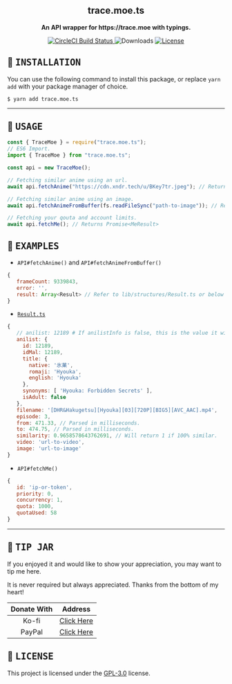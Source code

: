 <!---
this readme sucks
--->

<!--- TITLE --->
<h2 align="center"> trace.moe.ts </h2>

<!--- DESCRIPTION --->
<div align="center">
   <p/>
   <strong>An API wrapper for https://trace.moe with typings.</strong>
   <p/>
   <a href="https://circleci.com/gh/janleigh/trace.moe.ts/">
      <img src="https://img.shields.io/circleci/build/github/janleigh/trace.moe.ts?style=for-the-badge" alt="CircleCI Build Status"/>
   </a>
   <img src="https://img.shields.io/npm/dt/trace.moe.ts?style=for-the-badge" alt="Downloads"/>
   <a href="LICENSE">
      <img src="https://img.shields.io/github/license/janleigh/trace.moe.ts?style=for-the-badge" alt="License">
   </a>
   <br>
</div>

<!--- INSTALLATION --->
## :wrench: <samp>INSTALLATION</samp>

  You can use the following command to install this package, or replace `yarn add` with your package manager of choice.
  ```
  $ yarn add trace.moe.ts
  ```

---

<!--- USAGE --->
## :rocket: <samp>USAGE</samp>

  ```js    
  const { TraceMoe } = require("trace.moe.ts");
  // ES6 Import.
  import { TraceMoe } from "trace.moe.ts";

  const api = new TraceMoe();

  // Fetching similar anime using an url.
  await api.fetchAnime("https://cdn.xndr.tech/u/BKey7tr.jpeg"); // Returns Promise<SearchResponse>

  // Fetching similar anime using an image.
  await api.fetchAnimeFromBuffer(fs.readFileSync("path-to-image")); // Returns Promise<SearchResponse>

  // Fetching your qouta and account limits.
  await api.fetchMe(); // Returns Promise<MeResult>
  ```

## :scroll: <samp>EXAMPLES</samp>

   * `API#fetchAnime()` and `API#fetchAnimeFromBuffer()`
   ```js
   {
      frameCount: 9339843,
      error: '',
      result: Array<Result> // Refer to lib/structures/Result.ts or below for reference.
   }
   ```

   *  [`Result.ts`](lib/structures/Result.ts)
   ```js
   {
      // anilist: 12189 # If anilistInfo is false, this is the value it will return. If true, refer below.
      anilist: {
        id: 12189,
        idMal: 12189,
        title: {
          native: '氷菓',
          romaji: 'Hyouka',
          english: 'Hyouka'
        },
        synonyms: [ 'Hyouka: Forbidden Secrets' ],
        isAdult: false
      },
      filename: '[DHR&Hakugetsu][Hyouka][03][720P][BIG5][AVC_AAC].mp4',
      episode: 3,
      from: 471.33, // Parsed in milliseconds.
      to: 474.75, // Parsed in milliseconds.
      similarity: 0.9658578643762691, // Will return 1 if 100% similar.
      video: 'url-to-video',
      image: 'url-to-image'
   }
   ```

   * `API#fetchMe()`
   ```js
   {
      id: 'ip-or-token',
      priority: 0,
      concurrency: 1,
      quota: 1000,
      quotaUsed: 58
   }
   ```

---

<!--- DONATIONS --->
## :money_with_wings: <samp>TIP JAR</samp>

   If you enjoyed it and would like to show your appreciation, you may want to tip me here.

   It is never required but always appreciated. Thanks from the bottom of my heart!

   |  Donate With  |                      Address                       |
   | :-----------: | :------------------------------------------------: |
   |     Ko-fi     |     [Click Here](https://ko-fi.com/M4M272EAY)      |
   |    PayPal     | [Click Here](https://paypal.me/JanLeighAugustineM) |

<!--- LICENSE --->
## :book: <samp>LICENSE</samp>

   This project is licensed under the [GPL-3.0](LICENSE) license.
